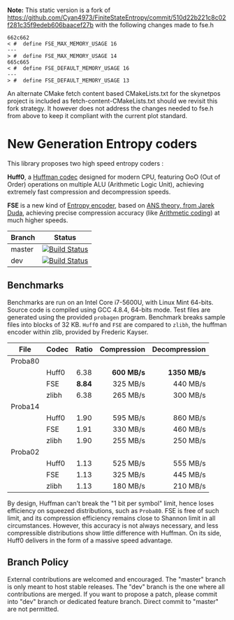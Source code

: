 **Note:** This static version is a fork of https://github.com/Cyan4973/FiniteStateEntropy/commit/510d22b221c8c02f281c35f9edeb606baacef27b with the following changes made to fse.h

```
662c662
< #  define FSE_MAX_MEMORY_USAGE 16
---
> #  define FSE_MAX_MEMORY_USAGE 14
665c665
< #  define FSE_DEFAULT_MEMORY_USAGE 16
---
> #  define FSE_DEFAULT_MEMORY_USAGE 13
```

An alternate CMake fetch content based CMakeLists.txt for the skynetpos project is included as fetch-content-CMakeLists.txt should we revisit this fork strategy. It however does not address the changes needed to fse.h from above to keep it compliant with the current plot standard.

New Generation Entropy coders
=============================

This library proposes two high speed entropy coders :

__Huff0__, a [Huffman codec](https://en.wikipedia.org/wiki/Huffman_coding) designed for modern CPU,
featuring OoO (Out of Order) operations on multiple ALU (Arithmetic Logic Unit),
achieving extremely fast compression and decompression speeds.

__FSE__ is a new kind of [Entropy encoder](http://en.wikipedia.org/wiki/Entropy_encoding),
based on [ANS theory, from Jarek Duda](http://arxiv.org/abs/1311.2540),
achieving precise compression accuracy (like [Arithmetic coding](http://en.wikipedia.org/wiki/Arithmetic_coding)) at much higher speeds.

|Branch      |Status   |
|------------|---------|
|master      | [![Build Status](https://travis-ci.org/Cyan4973/lz4.svg?branch=master)](https://travis-ci.org/Cyan4973/FiniteStateEntropy) |
|dev         | [![Build Status](https://travis-ci.org/Cyan4973/lz4.svg?branch=dev)](https://travis-ci.org/Cyan4973/FiniteStateEntropy) |


Benchmarks
-------------------------

Benchmarks are run on an Intel Core i7-5600U, with Linux Mint 64-bits.
Source code is compiled using GCC 4.8.4, 64-bits mode.
Test files are generated using the provided `probagen` program.
Benchmark breaks sample files into blocks of 32 KB.
`Huff0` and `FSE` are compared to `zlibh`, the huffman encoder within zlib, provided by Frederic Kayser.

| File    | Codec | Ratio  | Compression | Decompression |
| ------- | ----- |:------:| -----------:| -------------:|
| Proba80 |       |        |             |               |
|         | Huff0 |  6.38  |__600 MB/s__ |__1350 MB/s__  |
|         | FSE   |__8.84__|  325 MB/s   |   440 MB/s    |
|         | zlibh |  6.38  |  265 MB/s   |   300 MB/s    |
| Proba14 |       |        |             |               |
|         | Huff0 |  1.90  |  595 MB/s   |   860 MB/s    |
|         | FSE   |  1.91  |  330 MB/s   |   460 MB/s    |
|         | zlibh |  1.90  |  255 MB/s   |   250 MB/s    |
| Proba02 |       |        |             |               |
|         | Huff0 |  1.13  |  525 MB/s   |   555 MB/s    |
|         | FSE   |  1.13  |  325 MB/s   |   445 MB/s    |
|         | zlibh |  1.13  |  180 MB/s   |   210 MB/s    |

By design, Huffman can't break the "1 bit per symbol" limit, hence loses efficiency on squeezed distributions, such as `Proba80`.
FSE is free of such limit, and its compression efficiency remains close to Shannon limit in all circumstances.
However, this accuracy is not always necessary, and less compressible distributions show little difference with Huffman.
On its side, Huff0 delivers in the form of a massive speed advantage.

Branch Policy
-------------------------
External contributions are welcomed and encouraged.
The "master" branch is only meant to host stable releases.
The "dev" branch is the one where all contributions are merged. If you want to propose a patch, please commit into "dev" branch or dedicated feature branch. Direct commit to "master" are not permitted.
